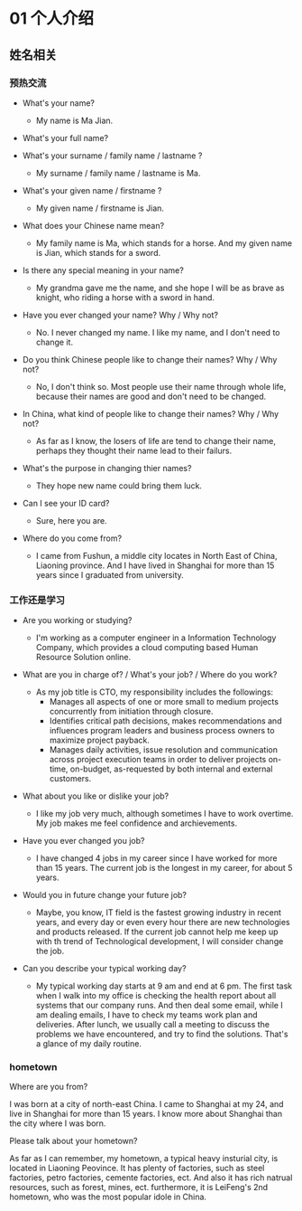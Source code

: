 # 01 个人介绍

## 姓名相关

### 预热交流

* What's your name?
  - My name is Ma Jian.
* What's your full name?

* What's your surname / family name / lastname ?
  - My surname / family name / lastname is Ma.
* What's your given name / firstname ?
  - My given name / firstname is Jian.

* What does your Chinese name mean?
  - My family name is Ma, which stands for a horse. And my given name is Jian, which stands for a sword.
* Is there any special meaning in your name?
  - My grandma gave me the name, and she hope I will be as brave as knight, who riding a horse with a sword in hand.
* Have you ever changed your name? Why / Why not?
  - No. I never changed my name. I like my name, and I don't need to change it.

* Do you think Chinese people like to change their names? Why / Why not?
  - No, I don't think so. Most people use their name through whole life, because their names are good and don't need to be changed.
* In China, what kind of people like to change their names? Why / Why not?
  - As far as I know, the losers of life are tend to change their name, perhaps they thought their name lead to their failurs.
* What's the purpose in changing thier names?
  - They hope new name could bring them luck.

* Can I see your ID card?
  - Sure, here you are.

* Where do you come from?
    - I came from Fushun, a middle city locates in North East of China, Liaoning province. And I have lived in Shanghai for more than 15 years since I graduated from university.

### 工作还是学习

* Are you working or studying? 
    - I'm working as a computer engineer in a Information Technology Company, which provides a cloud computing based Human Resource Solution online. 

* What are you in charge of? / What's your job? / Where do you work?
    - As my job title is CTO, my responsibility includes the followings: 
        - Manages all aspects of one or more small to medium projects concurrently from initiation through closure.
        - Identifies critical path decisions, makes recommendations and influences program leaders and business process owners to maximize project payback.
        - Manages daily activities, issue resolution and communication across project execution teams in order to deliver projects on-time, on-budget, as-requested by both internal and external customers.

* What about you like or dislike your job?
    - I like my job very much, although sometimes I have to work overtime. My job makes me feel confidence and archievements.

* Have you ever changed you job?
    - I have changed 4 jobs in my career since I have worked for more than 15 years. The current job is the longest in my career, for about 5 years.

* Would you in future change your future job?
    - Maybe, you know, IT field is the fastest growing industry in recent years, and every day or even every hour there are new technologies and products released. If the current job cannot help me keep up with th trend of Technological development, I will consider change the job.

* Can you describe your typical working day?
    - My typical working day starts at 9 am and end at 6 pm. The first task when I walk into  my office is checking the health report about all systems that our company runs. And then deal some email, while I am dealing emails, I have to check my teams work plan and deliveries. After lunch, we usually call a meeting to discuss the problems we have encountered, and try to find the solutions. That's a glance of my daily routine. 

### hometown
Where are you from?

I was born at a city of north-east China. I came to Shanghai at my 24, and live in Shanghai for more than 15 years. I know more about Shanghai than the city where I was born.

Please talk about your hometown?

As far as I can remember, my hometown, a typical heavy insturial city, is located in Liaoning Peovince. It has plenty of factories, such as steel factories, petro factories, cemente factories, ect. And also it has rich natrual resources, such as forest, mines, ect. furthermore, it is LeiFeng's 2nd hometown, who was the most popular idole in China.

